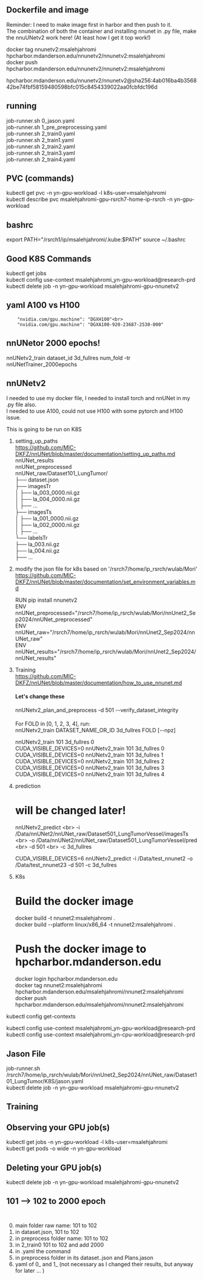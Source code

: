 
## Dockerfile and image
Reminder: I need to make image first in harbor and then push to it. <br>
The combination of both the container and installing nnunet in .py file, make the nnuUNetv2 work here! (At least how I get it top work!)<br>

docker tag nnunetv2:msalehjahromi hpcharbor.mdanderson.edu/nnunetv2/nnunetv2:msalehjahromi<br>
docker push hpcharbor.mdanderson.edu/nnunetv2/nnunetv2:msalehjahromi<br>

hpcharbor.mdanderson.edu/nnunetv2/nnunetv2@sha256:4ab016ba4b356842be74fbf58159480598bfc015c8454339022aa0fcbfdc196d<br>

## running
job-runner.sh 0_jason.yaml<br>
job-runner.sh 1_pre_preprocessing.yaml<br>
job-runner.sh 2_train0.yaml<br>
job-runner.sh 2_train1.yaml<br>
job-runner.sh 2_train2.yaml<br>
job-runner.sh 2_train3.yaml<br>
job-runner.sh 2_train4.yaml<br>

## PVC (commands)
kubectl get pvc -n yn-gpu-workload -l k8s-user=msalehjahromi<br>
kubectl describe pvc msalehjahromi-gpu-rsrch7-home-ip-rsrch -n yn-gpu-workload

## bashrc
export PATH="/rsrch1/ip/msalehjahromi/.kube:$PATH"
source ~/.bashrc

## Good K8S Commands
kubectl get jobs<br>
kubectl config use-context msalehjahromi_yn-gpu-workload@research-prd<br>
kubectl delete job -n yn-gpu-workload msalehjahromi-gpu-nnunetv2

## yaml A100 vs H100
        "nvidia.com/gpu.machine": "DGXH100"<br>
        "nvidia.com/gpu.machine": "DGXA100-920-23687-2530-000"

## nnUNetor 2000 epochs!
nnUNetv2_train dataset_id 3d_fullres num_fold -tr nnUNetTrainer_2000epochs

## nnUNetv2
I needed to use my docker file, I needed to install torch and nnUNet in my .py file also.<br>
I needed to use A100, could not use H100 with some pytorch and H100 issue.

This is going to be run on K8S

1. setting_up_paths<br>
    https://github.com/MIC-DKFZ/nnUNet/blob/master/documentation/setting_up_paths.md<br>
    nnUNet_results<br>
    nnUNet_preprocessed<br>
    nnUNet_raw/Dataset101_LungTumor/<br>
    ├── dataset.json<br>
    ├── imagesTr<br>
    │   ├── la_003_0000.nii.gz<br>
    │   ├── la_004_0000.nii.gz<br>
    │   ├── ...<br>
    ├── imagesTs<br>
    │   ├── la_001_0000.nii.gz<br>
    │   ├── la_002_0000.nii.gz<br>
    │   ├── ...<br>
    └── labelsTr<br>
        ├── la_003.nii.gz<br>
        ├── la_004.nii.gz<br>
        ├── ...<br>


2. modify the json file for k8s based on '/rsrch7/home/ip_rsrch/wulab/Mori'<br>
    https://github.com/MIC-DKFZ/nnUNet/blob/master/documentation/set_environment_variables.md<br>

    RUN pip install nnunetv2<br>
    ENV nnUNet_preprocessed="/rsrch7/home/ip_rsrch/wulab/Mori/nnUnet2_Sep2024/nnUNet_preprocessed"<br>
    ENV nnUNet_raw="/rsrch7/home/ip_rsrch/wulab/Mori/nnUnet2_Sep2024/nnUNet_raw"<br>
    ENV nnUNet_results="/rsrch7/home/ip_rsrch/wulab/Mori/nnUnet2_Sep2024/nnUNet_results"<br>

3. Training<br>
    https://github.com/MIC-DKFZ/nnUNet/blob/master/documentation/how_to_use_nnunet.md<br>

    #### Let's change these
    nnUNetv2_plan_and_preprocess -d 501 --verify_dataset_integrity

    ####
    For FOLD in [0, 1, 2, 3, 4], run:<br>
    nnUNetv2_train DATASET_NAME_OR_ID 3d_fullres FOLD [--npz]<br>

    nnUNetv2_train 101 3d_fullres 0<br>
    CUDA_VISIBLE_DEVICES=0 nnUNetv2_train 101 3d_fullres 0<br>
    CUDA_VISIBLE_DEVICES=0 nnUNetv2_train 101 3d_fullres 1<br>
    CUDA_VISIBLE_DEVICES=0 nnUNetv2_train 101 3d_fullres 2<br>
    CUDA_VISIBLE_DEVICES=0 nnUNetv2_train 101 3d_fullres 3<br>
    CUDA_VISIBLE_DEVICES=0 nnUNetv2_train 101 3d_fullres 4<br>


4. prediction<br>
    # will be changed later!<br>
    nnUNetv2_predict \<br>
    -i /Data/nnUNet2/nnUNet_raw/Dataset501_LungTumorVessel/imagesTs \<br>
    -o /Data/nnUNet2/nnUNet_raw/Dataset501_LungTumorVessel/pred \<br>
    -d 501 \<br>
    -c 3d_fullres<br>

    CUDA_VISIBLE_DEVICES=6 nnUNetv2_predict -i /Data/test_nnunet2 -o /Data/test_nnunet23 -d 501 -c 3d_fullres<br>





5. K8s

    # Build the docker image<br>
    docker build -t nnunet2:msalehjahromi .<br>
    docker build --platform linux/x86_64 -t nnunet2:msalehjahromi .

    # Push the docker image to hpcharbor.mdanderson.edu<br>
    docker login hpcharbor.mdanderson.edu<br>
    docker tag nnunet2:msalehjahromi hpcharbor.mdanderson.edu/msalehjahromi/nnunet2:msalehjahromi<br>
    docker push hpcharbor.mdanderson.edu/msalehjahromi/nnunet2:msalehjahromi 


 kubectl config get-contexts 

kubectl config use-context msalehjahromi_yn-gpu-workload@research-prd<br>
kubectl config use-context msalehjahromi_yn-cpu-workload@research-prd

## Jason File
job-runner.sh /rsrch7/home/ip_rsrch/wulab/Mori/nnUnet2_Sep2024/nnUNet_raw/Dataset101_LungTumor/K8S/jason.yaml<br>
kubectl delete job -n yn-gpu-workload msalehjahromi-gpu-nnunetv2



## Training
## Observing your GPU job(s)
kubectl get jobs -n yn-gpu-workload -l k8s-user=msalehjahromi<br>
kubectl get pods -o wide -n yn-gpu-workload<br>

## Deleting your GPU job(s)<br>
kubectl delete job -n yn-gpu-workload msalehjahromi-gpu-nnunetv2


## 101 --> 102 to 2000 epoch<br><br>
0. main folder raw name: 101 to 102<br>
1. in dataset.json, 101 to 102<br>
2. in preprocess folder name: 101 to 102<br>
3. in 2_train0 101 to 102 and add 2000<br>
4. in .yaml the command<br>
5. in preprocess folder in its dataset..json and Plans.jason<br>
6. yaml of 0_ and 1_ (not necessary as I changed their results, but anyway for later ... )<br>
